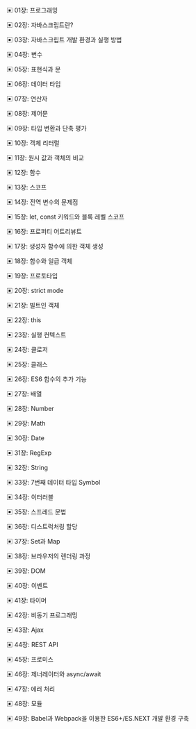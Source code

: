 ▣ 01장: 프로그래밍

▣ 02장: 자바스크립트란?  

▣ 03장: 자바스크립트 개발 환경과 실행 방법  

▣ 04장: 변수  

▣ 05장: 표현식과 문  

▣ 06장: 데이터 타입  

▣ 07장: 연산자 

▣ 08장: 제어문  

▣ 09장: 타입 변환과 단축 평가 

▣ 10장: 객체 리터럴 

▣ 11장: 원시 값과 객체의 비교 

▣ 12장: 함수 

▣ 13장: 스코프 

▣ 14장: 전역 변수의 문제점

▣ 15장: let, const 키워드와 블록 레벨 스코프 

▣ 16장: 프로퍼티 어트리뷰트 

▣ 17장: 생성자 함수에 의한 객체 생성 

▣ 18장: 함수와 일급 객체 

▣ 19장: 프로토타입 

▣ 20장: strict mode 

▣ 21장: 빌트인 객체 

▣ 22장: this 

▣ 23장: 실행 컨텍스트 

▣ 24장: 클로저 

▣ 25장: 클래스 

▣ 26장: ES6 함수의 추가 기능 

▣ 27장: 배열 

▣ 28장: Number 

▣ 29장: Math  

▣ 30장: Date 

▣ 31장: RegExp 

▣ 32장: String 

▣ 33장: 7번째 데이터 타입 Symbol 

▣ 34장: 이터러블 

▣ 35장: 스프레드 문법 

▣ 36장: 디스트럭처링 할당 

▣ 37장: Set과 Map 

▣ 38장: 브라우저의 렌더링 과정 

▣ 39장: DOM 

▣ 40장: 이벤트 

▣ 41장: 타이머 

▣ 42장: 비동기 프로그래밍 

▣ 43장: Ajax 

▣ 44장: REST API 

▣ 45장: 프로미스 

▣ 46장: 제너레이터와 async/await 

▣ 47장: 에러 처리 

▣ 48장: 모듈 

▣ 49장: Babel과 Webpack을 이용한 ES6+/ES.NEXT 개발 환경 구축 